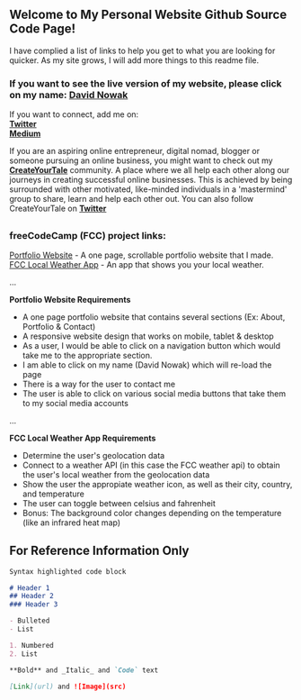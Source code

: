 ## Welcome to My Personal Website Github Source Code Page!

I have complied a list of links to help you get to what you are looking for quicker. As my site grows, I will add more things to this readme file.

### If you want to see the live version of my website, please click on my name:  [David Nowak](https://davidpnowak.com)

If you want to connect, add me on:     
**[Twitter](https://twitter.com/davidpnowak)**    
**[Medium](https://medium.com/@davidpnowak)**

If you are an aspiring online entrepreneur, digital nomad, blogger or someone pursuing an online business, you might want to check out my **[CreateYourTale](https://davidpnowak.com)** community. A place where we all help each other along our journeys in creating successful online businesses. This is achieved by being surrounded with other motivated, like-minded individuals in a 'mastermind' group to share, learn and help each other out. You can also follow CreateYourTale on **[Twitter](https://twitter.com/createyourtale)**

##  

### freeCodeCamp (FCC) project links:
[Portfolio Website](https://davidpnowak.com) - A one page, scrollable portfolio website that I made.    
[FCC Local Weather App](https://davidpnowak.com/p/fcc-weather-app) - An app that shows you your local weather.  

...

**Portfolio Website Requirements**    
- A one page portfolio website that contains several sections (Ex: About, Portfolio & Contact)
- A responsive website design that works on mobile, tablet & desktop
- As a user, I would be able to click on a navigation button which would take me to the appropriate section.
- I am able to click on my name (David Nowak) which will re-load the page
- There is a way for the user to contact me 
- The user is able to click on various social media buttons that take them to my social media accounts 

...

**FCC Local Weather App Requirements**
- Determine the user's geolocation data
- Connect to a weather API (in this case the FCC weather api) to obtain the user's local weather from the geolocation data
- Show the user the appropiate weather icon, as well as their city, country, and temperature
- The user can toggle between celsius and fahrenheit
- Bonus: The background color changes depending on the temperature (like an infrared heat map)


## 


## For Reference Information Only

```markdown
Syntax highlighted code block

# Header 1
## Header 2
### Header 3

- Bulleted
- List

1. Numbered
2. List

**Bold** and _Italic_ and `Code` text

[Link](url) and ![Image](src)
```
